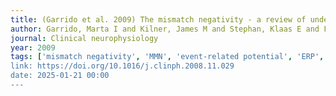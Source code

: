 ```yaml
---
title: (Garrido et al. 2009) The mismatch negativity - a review of underlying mechanisms
author: Garrido, Marta I and Kilner, James M and Stephan, Klaas E and Friston, Karl J
journal: Clinical neurophysiology
year: 2009
tags: ['mismatch negativity', 'MMN', 'event-related potential', 'ERP', 'mechanistic models, 'cortical networks', 'predictive coding']
link: https://doi.org/10.1016/j.clinph.2008.11.029
date: 2025-01-21 00:00
---
```



